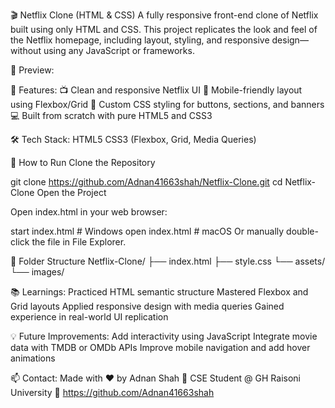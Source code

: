 🎬 Netflix Clone (HTML & CSS)
A fully responsive front-end clone of Netflix built using only HTML and CSS. This project replicates the look and feel of the Netflix homepage, including layout, styling, and responsive design—without using any JavaScript or frameworks.

📸 Preview:


🌟 Features:
📺 Clean and responsive Netflix UI
📱 Mobile-friendly layout using Flexbox/Grid
🎨 Custom CSS styling for buttons, sections, and banners
💻 Built from scratch with pure HTML5 and CSS3

🛠 Tech Stack:
HTML5
CSS3 (Flexbox, Grid, Media Queries)

🚀 How to Run
Clone the Repository

git clone https://github.com/Adnan41663shah/Netflix-Clone.git
cd Netflix-Clone
Open the Project

Open index.html in your web browser:

start index.html  # Windows
open index.html   # macOS
Or manually double-click the file in File Explorer.

📂 Folder Structure
Netflix-Clone/
├── index.html
├── style.css
└── assets/
    └── images/

📚 Learnings:
Practiced HTML semantic structure
Mastered Flexbox and Grid layouts
Applied responsive design with media queries
Gained experience in real-world UI replication

💡 Future Improvements:
Add interactivity using JavaScript
Integrate movie data with TMDB or OMDb APIs
Improve mobile navigation and add hover animations

📫 Contact:
Made with ❤️ by Adnan Shah
📍 CSE Student @ GH Raisoni University
🔗 https://github.com/Adnan41663shah